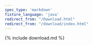 ```yaml
---
spec_type: 'markdown'
fixture_language: 'java'
redirect_from: "/Download.html"
redirect_from: "/download/index.html"
---
```


{% include download.md %}
